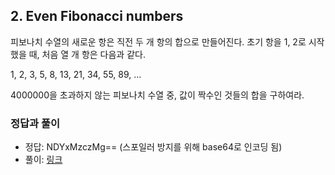 ## 2. Even Fibonacci numbers

피보나치 수열의 새로운 항은 직전 두 개 항의 합으로 만들어진다. 초기 항을 1, 2로 시작했을 때, 처음 열 개 항은 다음과 같다.

1, 2, 3, 5, 8, 13, 21, 34, 55, 89, ...

4000000을 초과하지 않는 피보나치 수열 중, 값이 짝수인 것들의 합을 구하여라.

### 정답과 풀이

* 정답: NDYxMzczMg== (스포일러 방지를 위해 base64로 인코딩 됨)
* 풀이: [링크](./explanation.md)
